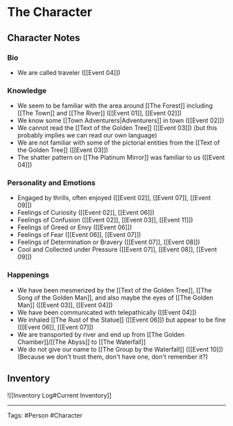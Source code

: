 # The Character

## Character Notes
### Bio

- We are called traveler ([[Event 04]])

### Knowledge

- We seem to be familiar with the area around [[The Forest]] including [[The Town]] and [[The River]] ([[Event 01]], [[Event 02]])
- We know some [[Town Adventurers|Adventurers]] in town ([[Event 02]])
- We cannot read the [[Text of the Golden Tree]] ([[Event 03]]) (but this probably implies we can read our own language)
- We are not familiar with some of the pictorial entities from the [[Text of the Golden Tree]] ([[Event 03]])
- The shatter pattern on [[The Platinum Mirror]] was familiar to us ([[Event 04]])

### Personality and Emotions

- Engaged by thrills, often enjoyed ([[Event 02]], [[Event 07]], [[Event 09]])
- Feelings of Curiosity ([[Event 02]], [[Event 06]])
- Feelings of Confusion ([[Event 02]], [[Event 03]], [[Event 11]])
- Feelings of Greed or Envy ([[Event 06]])
- Feelings of Fear ([[Event 06]], [[Event 07]])
- Feelings of Determination or Bravery ([[Event 07]], [[Event 08]])
- Cool and Collected under Pressure ([[Event 07]], [[Event 08]], [[Event 09]])

### Happenings

- We have been mesmerized by the [[Text of the Golden Tree]], [[The Song of the Golden Man]], and also maybe the eyes of [[The Golden Man]] ([[Event 03]], [[Event 04]])
- We have been communicated with telepathically ([[Event 04]])
- We inhaled [[The Rust of the Statue]] ([[Event 06]]) but appear to be fine ([[Event 06]], [[Event 07]])
- We are transported by river and end up from [[The Golden Chamber]]/[[The Abyss]] to [[The Waterfall]]  
- We do not give our name to [[The Group by the Waterfall]] ([[Event 10]]) (Because we don't trust them, don't have one, don't remember it?)

## Inventory
![[Inventory Log#Current Inventory]]


---
Tags: #Person #Character 